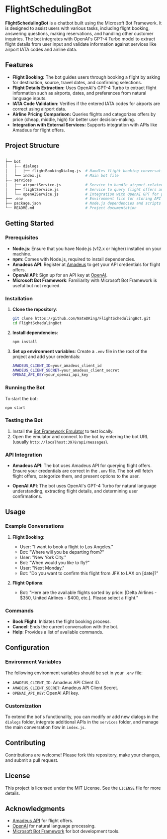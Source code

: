 
# FlightSchedulingBot


**FlightSchedulingBot** is a chatbot built using the Microsoft Bot Framework. It is designed to assist users with various tasks, including flight booking, answering questions, making reservations, and handling other customer inquiries. The bot integrates with OpenAI's GPT-4 Turbo model to extract flight details from user input and validate information against services like airport IATA codes and airline data.

## Features

- **Flight Booking:** The bot guides users through booking a flight by asking for destination, source, travel dates, and confirming selections.
- **Flight Details Extraction:** Uses OpenAI's GPT-4 Turbo to extract flight information such as airports, dates, and preferences from natural language inputs.
- **IATA Code Validation:** Verifies if the entered IATA codes for airports are correct using airport data.
- **Airline Pricing Comparison:** Queries flights and categorizes offers by price (cheap, middle, high) for better user decision-making.
- **Integration with External Services:** Supports integration with APIs like Amadeus for flight offers.

## Project Structure

```bash
.
├── bot
│   ├── dialogs
│   │   ├── flightBookingDialog.js  # Handles flight booking conversations
│   └── index.js                    # Main bot file
├── services
│   ├── airportService.js           # Service to handle airport-related tasks (IATA code verification)
│   ├── flightService.js            # Service to query flight offers and group them by price
│   └── openAIService.js            # Integration with OpenAI GPT for processing natural language input
├── .env                            # Environment file for storing API keys and credentials
├── package.json                    # Node.js dependencies and scripts
└── README.md                       # Project documentation
```

## Getting Started

### Prerequisites

- **Node.js**: Ensure that you have Node.js (v12.x or higher) installed on your machine.
- **npm**: Comes with Node.js, required to install dependencies.
- **Amadeus API**: Register at [Amadeus](https://developers.amadeus.com/) to get your API credentials for flight offers.
- **OpenAI API**: Sign up for an API key at [OpenAI](https://beta.openai.com/signup/).
- **Microsoft Bot Framework**: Familiarity with Microsoft Bot Framework is useful but not required.

### Installation

1. **Clone the repository**:
   ```bash
   git clone https://github.com/NateDKing/FlightSchedulingBot.git
   cd FlightSchedulingBot
   ```

2. **Install dependencies**:
   ```bash
   npm install
   ```

3. **Set up environment variables**:
   Create a `.env` file in the root of the project and add your credentials:
   ```bash
   AMADEUS_CLIENT_ID=your_amadeus_client_id
   AMADEUS_CLIENT_SECRET=your_amadeus_client_secret
   OPENAI_API_KEY=your_openai_api_key
   ```

### Running the Bot

To start the bot:

```bash
npm start
```

### Testing the Bot

1. Install the [Bot Framework Emulator](https://github.com/Microsoft/BotFramework-Emulator/releases) to test locally.
2. Open the emulator and connect to the bot by entering the bot URL (usually `http://localhost:3978/api/messages`).

### API Integration

- **Amadeus API**: The bot uses Amadeus API for querying flight offers. Ensure your credentials are correct in the `.env` file. The bot will fetch flight offers, categorize them, and present options to the user.
  
- **OpenAI API**: The bot uses OpenAI's GPT-4 Turbo for natural language understanding, extracting flight details, and determining user confirmations.

## Usage

### Example Conversations

1. **Flight Booking**:
   - User: "I want to book a flight to Los Angeles."
   - Bot: "Where will you be departing from?"
   - User: "New York City."
   - Bot: "When would you like to fly?"
   - User: "Next Monday."
   - Bot: "Do you want to confirm this flight from JFK to LAX on [date]?"

2. **Flight Options**:
   - Bot: "Here are the available flights sorted by price: [Delta Airlines - $350, United Airlines - $400, etc.]. Please select a flight."

### Commands

- **Book Flight**: Initiates the flight booking process.
- **Cancel**: Ends the current conversation with the bot.
- **Help**: Provides a list of available commands.

## Configuration

### Environment Variables

The following environment variables should be set in your `.env` file:

- `AMADEUS_CLIENT_ID`: Amadeus API Client ID.
- `AMADEUS_CLIENT_SECRET`: Amadeus API Client Secret.
- `OPENAI_API_KEY`: OpenAI API key.

### Customization

To extend the bot's functionality, you can modify or add new dialogs in the `dialogs` folder, integrate additional APIs in the `services` folder, and manage the main conversation flow in `index.js`.

## Contributing

Contributions are welcome! Please fork this repository, make your changes, and submit a pull request.

## License

This project is licensed under the MIT License. See the `LICENSE` file for more details.

## Acknowledgments

- [Amadeus API](https://developers.amadeus.com/) for flight offers.
- [OpenAI](https://beta.openai.com/) for natural language processing.
- [Microsoft Bot Framework](https://dev.botframework.com/) for bot development tools.

